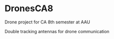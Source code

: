 # DronesCA8
Drone project for CA 8th semester at AAU

Double tracking antennas for drone communication
